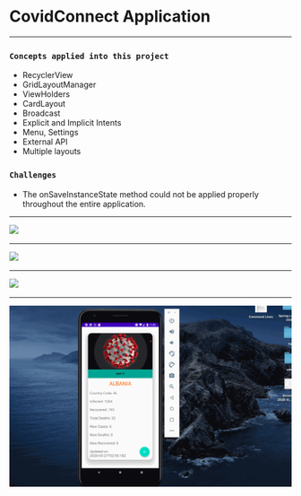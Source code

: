 # CovidConnect Application 

---
 
### `Concepts applied into this project`
<ul>
  <li>RecyclerView</li>
  <li>GridLayoutManager</li>
  <li>ViewHolders</li>
  <li>CardLayout</li>
  <li>Broadcast</li>
  <li>Explicit and Implicit Intents</li>
  <li>Menu, Settings</li>
  <li>External API</li>
  <li>Multiple layouts</li>
 </ul>

 
 ### `Challenges`
 <ul>
  <li>The onSaveInstanceState method could not be applied properly throughout the entire application.</li>
  
 </ul>


---

![](covid.gif)

---

![](covid1.gif)

---

![](covid2.gif)

---

![](covid3.gif)
